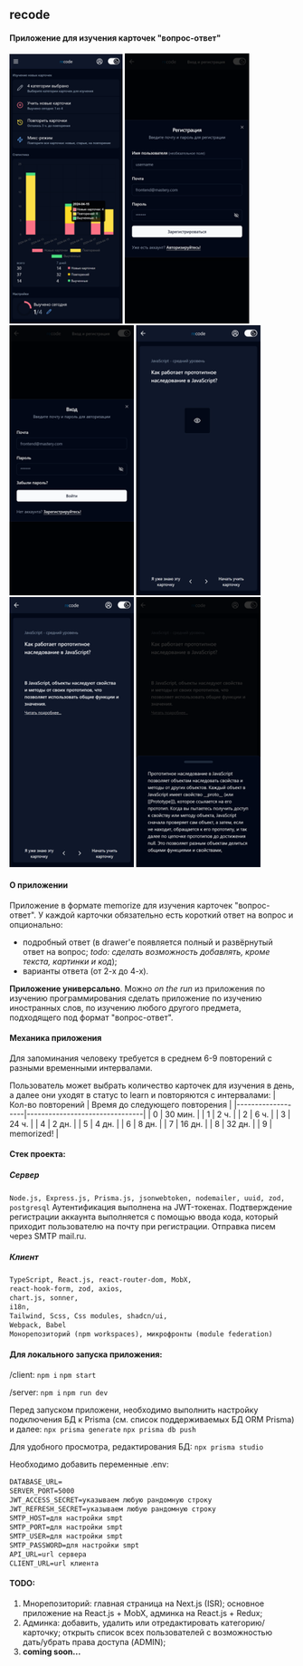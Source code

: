 ## recode

#### Приложение для изучения карточек "вопрос-ответ"

<img src="./readme-assets/app-screen.png" width=200 />
<img src="./readme-assets/app-screen-registration.png" width=220 />
<img src="./readme-assets/app-screen-login.png" width=220 />
<img src="./readme-assets/app-screen-learning-1.png" width=220 />
<img src="./readme-assets/app-screen-learning-2.png" width=220 />
<img src="./readme-assets/app-screen-learning-3.png" width=220 />

#### О приложении

Приложение в формате memorize для изучения карточек "вопрос-ответ".
У каждой карточки обязательно есть короткий ответ на вопрос и опционально:

-   подробный ответ (в drawer'е появляется полный и развёрнутый ответ на вопрос; _todo: сделать возможность добавлять, кроме текста, картинки и код_);
-   варианты ответа (от 2-х до 4-х).

**Приложение универсально**. Можно _on the run_ из приложения по изучению программирования сделать приложение по изучению иностранных слов, по изучению любого другого предмета, подходящего под формат "вопрос-ответ".

#### Механика приложения

Для запоминания человеку требуется в среднем 6-9 повторений с разными временными интервалами.

Пользователь может выбрать количество карточек для изучения в день, а далее они уходят в статус to learn и повторяются с интервалами:
| Кол-во повторений | Время до следующего повторения |
|-------------------|--------------------------------|
| 0 | 30 мин. |
| 1 | 2 ч. |
| 2 | 6 ч. |
| 3 | 24 ч. |
| 4 | 2 дн. |
| 5 | 4 дн. |
| 6 | 8 дн. |
| 7 | 16 дн. |
| 8 | 32 дн. |
| 9 | memorized! |

#### Стек проекта:

##### Сервер

`Node.js, Express.js, Prisma.js, jsonwebtoken, nodemailer, uuid, zod, postgresql`
Аутентификация выполнена на JWT-токенах.
Подтверждение регистрации аккаунта выполняется с помощью ввода кода, который приходит пользователю на почту при регистрации. Отправка писем через SMTP mail\.ru.

##### Клиент

```
TypeScript, React.js, react-router-dom, MobX,
react-hook-form, zod, axios,
chart.js, sonner,
i18n,
Tailwind, Scss, Css modules, shadcn/ui,
Webpack, Babel
Монорепозиторий (npm workspaces), микрофронты (module federation)
```

#### Для локального запуска приложения:

/client:
`npm i`
`npm start`

/server:
`npm i`
`npm run dev`

Перед запуском приложени, необходимо выполнить настройку подключения БД к Prisma (см. список поддерживаемых БД ORM Prisma) и далее:
`npx prisma generate`
`npx prisma db push`

Для удобного просмотра, редактирования БД:
`npx prisma studio`

Необходимо добавить переменные .env:

```
DATABASE_URL=
SERVER_PORT=5000
JWT_ACCESS_SECRET=указываем любую рандомную строку
JWT_REFRESH_SECRET=указываем любую рандомную строку
SMTP_HOST=для настройки smpt
SMTP_PORT=для настройки smpt
SMTP_USER=для настройки smpt
SMTP_PASSWORD=для настройки smpt
API_URL=url сервера
CLIENT_URL=url клиента
```

#### TODO:

1. Мнорепозиторий: главная страница на Next.js (ISR); основное приложение на React.js + MobX, админка на React.js + Redux;
2. Админка: добавить, удалить или отредактировать категорию/карточку; открыть список всех пользователей с возможностью дать/убрать права доступа (ADMIN);
3. **coming soon...**
